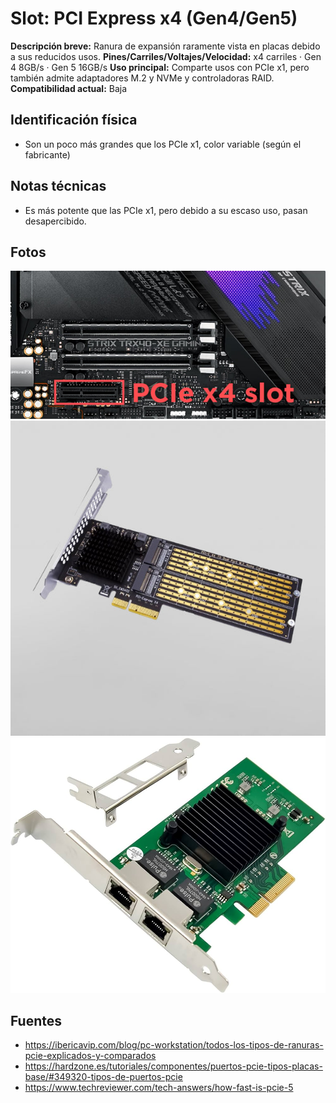# Slot: PCI Express x4 (Gen4/Gen5)

**Descripción breve:** Ranura de expansión raramente vista en placas debido a sus reducidos usos.
**Pines/Carriles/Voltajes/Velocidad:** x4 carriles · Gen 4 8GB/s · Gen 5 16GB/s
**Uso principal:** Comparte usos con PCIe x1, pero también admite adaptadores M.2 y NVMe y controladoras RAID.
**Compatibilidad actual:** Baja

## Identificación física
- Son un poco más grandes que los PCIe x1, color variable (según el fabricante)

## Notas técnicas
- Es más potente que las PCIe x1, pero debido a su escaso uso, pasan desapercibido.

## Fotos
![Slot PCIe x4](../../../assets/img/12-slots_expansion/PCIe_x4_Slot.png "Slot PCIe x4")
![Tarjeta NVMe M.2 x4](../../../assets/img/12-slots_expansion/Tarjeta_NVMe_M.2_x4.png "Tarjeta NVMe M.2 x4")
![Tarjeta Red x4](../../../assets/img/12-slots_expansion/Tarjeta_Red_x4.jpg "Tarjeta Red x4")

## Fuentes
- https://ibericavip.com/blog/pc-workstation/todos-los-tipos-de-ranuras-pcie-explicados-y-comparados
- https://hardzone.es/tutoriales/componentes/puertos-pcie-tipos-placas-base/#349320-tipos-de-puertos-pcie
- https://www.techreviewer.com/tech-answers/how-fast-is-pcie-5
